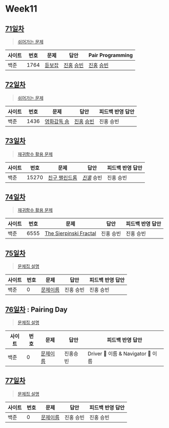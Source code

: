 # Week11

## [71일차](Day71)

> [쉬어가는 문제](https://www.acmicpc.net/group/workbook/view/9797/31277)

| 사이트 | 번호 | 문제                 | 답안                | Pair Programming    |
| ------ | ---- | -------------------- | ------------------- | ------------------- |
| 백준   | 1764    | [듣보잡](https://www.acmicpc.net/problem/1764) | [진홍](Day71/bj1764_kjh.java) [승빈](Day71/bj1764_wsb.java) | [진홍](Day71/bj1764_kjh_fb.java) [승빈](Day71/bj1764_wsb.java) |

## [72일차](Day72)

> [쉬어가는 문제](https://www.acmicpc.net/group/workbook/view/9797/31334)

| 사이트 | 번호 | 문제                 | 답안                | 피드백 반영 답안    |
| ------ | ---- | -------------------- | ------------------- | ------------------- |
| 백준   | 1436 | [영화감독 숌](https://www.acmicpc.net/problem/1436) | [진홍](Day72/bj1436_kjh.java) [승빈](Day72/bj1436_wsb.java) | 진홍 승빈 |

## [73일차](Day73)

> [재귀함수 활용 문제](https://www.acmicpc.net/group/workbook/view/9797/31362)

| 사이트 | 번호 | 문제                 | 답안                | 피드백 반영 답안    |
| ------ | ---- | -------------------- | ------------------- | ------------------- |
| 백준   | 15270    | [친구 팰린드롬](https://www.acmicpc.net/problem/15270) | *[진홍](Day73/bj15270_kjh.java)* 승빈 | 진홍 승빈 |

## [74일차](Day74)

> [재귀함수 활용 문제](https://www.acmicpc.net/group/workbook/view/9797/31439)

| 사이트 | 번호 | 문제                 | 답안                | 피드백 반영 답안    |
| ------ | ---- | -------------------- | ------------------- | ------------------- |
| 백준   | 6555 | [The Sierpinski Fractal](https://www.acmicpc.net/problem/6555) | 진홍 승빈 | 진홍 승빈 |

## [75일차](Day75)

> [문제집 설명](문제집링크)

| 사이트 | 번호 | 문제                 | 답안                | 피드백 반영 답안    |
| ------ | ---- | -------------------- | ------------------- | ------------------- |
| 백준   | 0    | [문제이름](문제링크) | 진홍 승빈 | 진홍 승빈 |

## [76일차](Day76) : Pairing Day

> [문제집 설명](문제집링크)

| 사이트 | 번호 | 문제                 | 답안                | 피드백 반영 답안    |
| ------ | ---- | -------------------- | ------------------- | ------------------- |
| 백준   | 0    | [문제이름](문제링크) | 진홍승빈 | Driver 🚗 이름 & Navigator 🧭 이름 |

## [77일차](Day77)

> [문제집 설명](문제집링크)

| 사이트 | 번호 | 문제                 | 답안                | 피드백 반영 답안    |
| ------ | ---- | -------------------- | ------------------- | ------------------- |
| 백준   | 0    | [문제이름](문제링크) | 진홍 승빈 | 진홍 승빈 |
